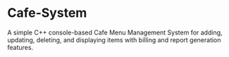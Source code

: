 # Cafe-System
A simple C++ console-based Cafe Menu Management System for adding, updating, deleting, and displaying items with billing and report generation features.
